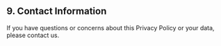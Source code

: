 ## 9. Contact Information

If you have questions or concerns about this Privacy Policy or your data, please contact us.

